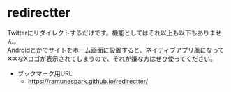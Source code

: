 # redirectter
Twitterにリダイレクトするだけです。機能としてはそれ以上も以下もありません。 <br>Androidとかでサイトをホーム画面に設置すると、ネイティブアプリ風になって✕✕なXロゴが表示されてしまうので、それが嫌な方はぜひ使ってください。

* ブックマーク用URL
  - https://ramunespark.github.io/redirectter/
